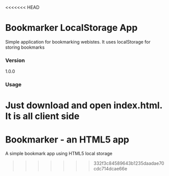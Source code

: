 <<<<<<< HEAD
# Bookmarker LocalStorage App

Simple application for bookmarking webistes. It uses localStorage for storing bookmarks 

### Version
1.0.0

### Usage

Just download and open index.html. It is all client side
=======
# Bookmarker - an HTML5 app
A simple bookmark app using HTML5 local storage
>>>>>>> 332f3c84589643b1235daadae70cdc714dcae66e

